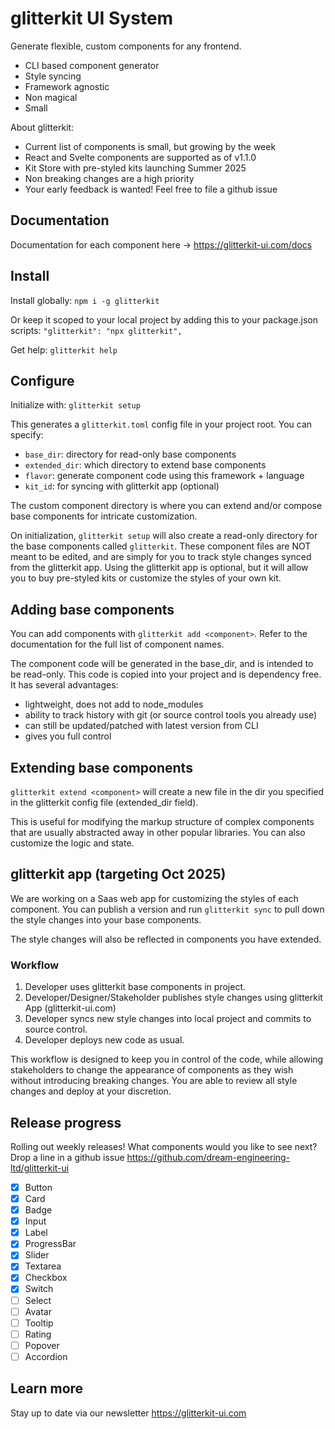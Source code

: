 # glitterkit UI System

Generate flexible, custom components for any frontend.

- CLI based component generator
- Style syncing
- Framework agnostic
- Non magical
- Small

About glitterkit:

- Current list of components is small, but growing by the week
- React and Svelte components are supported as of v1.1.0
- Kit Store with pre-styled kits launching Summer 2025
- Non breaking changes are a high priority
- Your early feedback is wanted! Feel free to file a github issue

## Documentation

Documentation for each component here -> https://glitterkit-ui.com/docs

## Install

Install globally:
`npm i -g glitterkit`

Or keep it scoped to your local project by adding this to your package.json scripts:
`"glitterkit": "npx glitterkit",`

Get help:
`glitterkit help`

## Configure

Initialize with:
`glitterkit setup`

This generates a `glitterkit.toml` config file in your project root. You can specify:

- `base_dir`: directory for read-only base components
- `extended_dir`: which directory to extend base components
- `flavor`: generate component code using this framework + language
- `kit_id`: for syncing with glitterkit app (optional)

The custom component directory is where you can extend and/or compose base components for intricate customization.

On initialization, `glitterkit setup` will also create a read-only directory for the base components called `glitterkit`. These component files are NOT meant to be edited, and are simply for you to track style changes synced from the glitterkit app. Using the glitterkit app is optional, but it will allow you to buy pre-styled kits or customize the styles of your own kit.

## Adding base components

You can add components with `glitterkit add <component>`. Refer to the documentation for the full list of component names.

The component code will be generated in the base_dir, and is intended to be read-only. This code is copied into your project and is dependency free. It has several advantages:

- lightweight, does not add to node_modules
- ability to track history with git (or source control tools you already use)
- can still be updated/patched with latest version from CLI
- gives you full control

## Extending base components

`glitterkit extend <component>` will create a new file in the dir you specified in the glitterkit config file (extended_dir field).

This is useful for modifying the markup structure of complex components that are usually abstracted away in other popular libraries. You can also customize the logic and state.

## glitterkit app (targeting Oct 2025)

We are working on a Saas web app for customizing the styles of each component. You can publish a version and run `glitterkit sync` to pull down the style changes into your base components.

The style changes will also be reflected in components you have extended.

### Workflow

1. Developer uses glitterkit base components in project.
2. Developer/Designer/Stakeholder publishes style changes using glitterkit App (glitterkit-ui.com)
3. Developer syncs new style changes into local project and commits to source control.
4. Developer deploys new code as usual.

This workflow is designed to keep you in control of the code, while allowing stakeholders to change the appearance of components as they wish without introducing breaking changes. You are able to review all style changes and deploy at your discretion.

## Release progress

Rolling out weekly releases! What components would you like to see next? Drop a line in a github issue https://github.com/dream-engineering-ltd/glitterkit-ui

- [x] Button
- [x] Card
- [x] Badge
- [x] Input
- [x] Label
- [x] ProgressBar
- [x] Slider
- [x] Textarea
- [x] Checkbox
- [x] Switch
- [ ] Select
- [ ] Avatar
- [ ] Tooltip
- [ ] Rating
- [ ] Popover
- [ ] Accordion

## Learn more

Stay up to date via our newsletter https://glitterkit-ui.com
